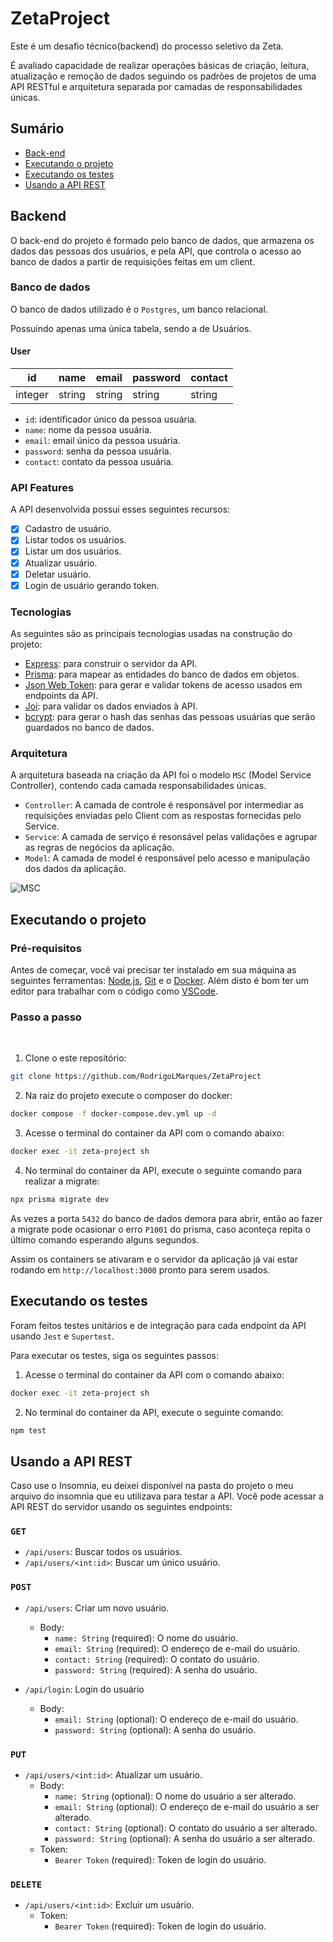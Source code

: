 # ZetaProject

<p>Este é um desafio técnico(backend) do processo seletivo da Zeta.</p>
<p>É avaliado capacidade de realizar operações básicas de criação, leitura, atualização e remoção de dados seguindo os padrões de projetos de uma API RESTful e arquitetura separada por camadas de responsabilidades únicas.</p>

## Sumário

- [Back-end](https://github.com/RodrigoLMarques/ZetaProject#backend)
- [Executando o projeto](https://github.com/RodrigoLMarques/ZetaProject#executando-o-projeto)
- [Executando os testes](https://github.com/RodrigoLMarques/ZetaProject#executando-os-testes)
- [Usando a API REST](https://github.com/RodrigoLMarques/ZetaProject#usando-a-api-rest)


## Backend

O back-end do projeto é formado pelo banco de dados, que armazena os dados das pessoas dos usuários, e pela API, que controla o acesso ao banco de dados a partir de requisições feitas em um client.

### Banco de dados

O banco de dados utilizado é o `Postgres`, um banco relacional.

Possuindo apenas uma única tabela, sendo a de Usuários.

#### User

| id | name | email | password | contact |
| ----------- | ----------- | ----------- | ----------- | ----------- |
| integer | string | string | string | string |

- `id`: identificador único da pessoa usuária.
- `name`: nome da pessoa usuária.
- `email`: email único da pessoa usuária.
- `password`: senha da pessoa usuária.
- `contact`: contato da pessoa usuária.

### API Features

A API desenvolvida possui esses seguintes recursos:

- [x] Cadastro de usuário.
- [x] Listar todos os usuários.
- [x] Listar um dos usuários.
- [X] Atualizar usuário.
- [X] Deletar usuário.
- [X] Login de usuário gerando token.

### Tecnologias

As seguintes são as principais tecnologias usadas na construção do projeto:

- [Express](https://expressjs.com/pt-br/): para construir o servidor da API.
- [Prisma](https://www.prisma.io/): para mapear as entidades do banco de dados em objetos.
- [Json Web Token](https://jwt.io/): para gerar e validar tokens de acesso usados em endpoints da API.
- [Joi](https://joi.dev/): para validar os dados enviados à API.
- [bcrypt](https://www.npmjs.com/package/bcrypt): para gerar o hash das senhas das pessoas usuárias que serão guardados no banco de dados.

### Arquitetura

A arquitetura baseada na criação da API foi o modelo `MSC` (Model Service Controller), contendo cada camada responsabilidades únicas.

- `Controller`: A camada de controle é responsável por intermediar as requisições enviadas pelo Client com as respostas fornecidas pelo Service.
- `Service`: A camada de serviço é resonsável pelas validações e agrupar as regras de negócios da aplicação.
- `Model`: A camada de model é responsável pelo acesso e manipulação dos dados da aplicação.

![MSC](https://user-images.githubusercontent.com/102917955/220129108-b18b89cc-967f-470a-b9c6-8d824855ff35.png)

## Executando o projeto

### Pré-requisitos

Antes de começar, você vai precisar ter instalado em sua máquina as seguintes ferramentas:
[Node.js](https://nodejs.org/en/), [Git](https://git-scm.com) e o [Docker](https://www.docker.com/).
Além disto é bom ter um editor para trabalhar com o código como [VSCode](https://code.visualstudio.com/).

### Passo a passo

</br>

1. Clone o este repositório:

``` bash
git clone https://github.com/RodrigoLMarques/ZetaProject
```

2. Na raiz do projeto execute o composer do docker:

``` bash
docker compose -f docker-compose.dev.yml up -d
```

3. Acesse o terminal do container da API com o comando abaixo:

``` bash
docker exec -it zeta-project sh
```

4. No terminal do container da API, execute o seguinte comando para realizar a migrate:

``` bash
npx prisma migrate dev
```
As vezes a porta `5432` do banco de dados demora para abrir, então ao fazer a migrate pode ocasionar o erro `P1001` do prisma, caso aconteça repita o último comando esperando alguns segundos. 

Assim os containers se ativaram e o servidor da aplicação já vai estar rodando em `http://localhost:3000` pronto para serem usados.

## Executando os testes

Foram feitos testes unitários e de integração para cada endpoint da API usando `Jest` e `Supertest`.

Para executar os testes, siga os seguintes passos:

1. Acesse o terminal do container da API com o comando abaixo:

``` bash
docker exec -it zeta-project sh
```

2. No terminal do container da API, execute o seguinte comando:

``` bash
npm test
```

## Usando a API REST

Caso use o Insomnia, eu deixei disponível na pasta do projeto o meu arquivo do insomnia que eu utilizava para testar a API.
Você pode acessar a API REST do servidor usando os seguintes endpoints:

### `GET`

- `/api/users`: Buscar todos os usuários.
- `/api/users/<int:id>`: Buscar um único usuário.

### `POST`

- `/api/users`: Criar um novo usuário.
  - Body:
    - `name: String` (required): O nome do usuário.
    - `email: String` (required): O endereço de e-mail do usuário.
    - `contact: String` (required): O contato do usuário.
    - `password: String` (required): A senha do usuário.
    
- `/api/login`: Login do usuário
  - Body:
    - `email: String` (optional): O endereço de e-mail do usuário.
    - `password: String` (optional): A senha do usuário.

### `PUT`
- `/api/users/<int:id>`: Atualizar um usuário.
  - Body:
    - `name: String` (optional): O nome do usuário a ser alterado.
    - `email: String` (optional): O endereço de e-mail do usuário a ser alterado.
    - `contact: String` (optional): O contato do usuário a ser alterado.
    - `password: String` (optional): A senha do usuário a ser alterado.
  - Token:
    - `Bearer Token` (required): Token de login do usuário.
    
### `DELETE`
- `/api/users/<int:id>`: Excluir um usuário.
  - Token:
    - `Bearer Token` (required): Token de login do usuário.
 

